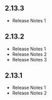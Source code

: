 ﻿## 2.13.3
* Release Notes 1
## 2.13.2
* Release Notes 1
* Release Notes 2
* Release Notes 3
## 2.13.1
* Release Notes 1
* Release Notes 2
